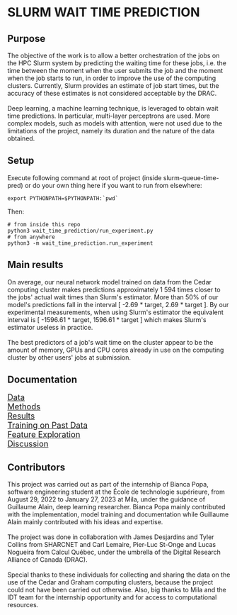# SLURM WAIT TIME PREDICTION

## Purpose

The objective of the work is to allow a better orchestration of the jobs on the HPC Slurm system by predicting the waiting time for these jobs, i.e. the time between the moment when the user submits the job and the moment when the job starts to run, in order to improve the use of the computing clusters. Currently, Slurm provides an estimate of job start times, but the accuracy of these estimates is not considered acceptable by the DRAC. 
<br></br>
Deep learning, a machine learning technique, is leveraged to obtain wait time predictions. In particular, multi-layer perceptrons are used. More complex models, such as models with attention, were not used due to the limitations of the project, namely its duration and the nature of the data obtained.


## Setup

Execute following command at root of project (inside slurm-queue-time-pred) or do your own thing here if you want to run from elsewhere:
```
export PYTHONPATH=$PYTHONPATH:`pwd`
```
Then:
```
# from inside this repo
python3 wait_time_prediction/run_experiment.py
# from anywhere
python3 -m wait_time_prediction.run_experiment 
```


## Main results

On average, our neural network model trained on data from the Cedar computing cluster makes predictions 
approximately 1 594 times closer to the jobs' actual wait times than Slurm's estimator. More than 50% of our model's predictions
fall in the interval [ -2.69 * target, 2.69 * target ]. By our experimental measurements, when using Slurm's estimator the equivalent interval is [ -1596.61 * target, 1596.61 * target ] which makes Slurm's estimator useless in practice.
<br></br>
The best predictors of a job's wait time on the cluster appear to be the amount of memory, GPUs and CPU cores already in use on the computing cluster by other users' jobs at submission.


## Documentation

 <font size="4"><a href="docs/0_Data.md">Data</a><br>
<a href="docs/1_Methods.md">Methods</a><br>
<a href="docs/2_Results.md">Results</a><br>
<a href="docs/3_Train_on_past_data.md">Training on Past Data</a><br>
<a href="docs/4_Feature_exploration.md">Feature Exploration</a><br>
<a href="docs/5_Discussion.md">Discussion</a><br>
</font>


## Contributors

This project was carried out as part of the internship of Bianca Popa, software engineering student at the École de technologie supérieure, from August 29, 2022 to January 27, 2023 at Mila, under the guidance of Guillaume Alain, deep learning researcher. Bianca Popa mainly contributed with the implementation, model training and documentation while Guillaume Alain mainly contributed with his ideas and expertise.
<br></br>
The project was done in collaboration with James Desjardins and Tyler Collins from SHARCNET and Carl Lemaire, Pier-Luc St-Onge and Lucas Nogueira from Calcul Québec, under the umbrella of the Digital Research Alliance of Canada (DRAC). 
<br></br>
Special thanks to these individuals for collecting and sharing the data on the use of the Cedar and Graham computing clusters, because the project could not have been carried out otherwise. Also, big thanks to Mila and the IDT team for the internship opportunity and for access to computational resources.

